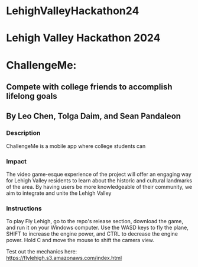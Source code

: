 # LehighValleyHackathon24

# Lehigh Valley Hackathon 2024
# ChallengeMe: 
## Compete with college friends to accomplish lifelong goals
## By Leo Chen, Tolga Daim, and Sean Pandaleon

### Description
ChallengeMe is a mobile app where college students can 

### Impact
The video game-esque experience of the project will offer an engaging way for Lehigh Valley residents to learn about the historic
and cultural landmarks of the area. By having users be more knowledgeable of their community, we aim to integrate and unite the 
Lehigh Valley 

### Instructions
To play Fly Lehigh, go to the repo's release section, download the game, and run it on your Windows computer.
Use the WASD keys to fly the plane, SHIFT to increase the engine power, and CTRL to decrease the engine power.
Hold C and move the mouse to shift the camera view.

Test out the mechanics here: https://flylehigh.s3.amazonaws.com/index.html